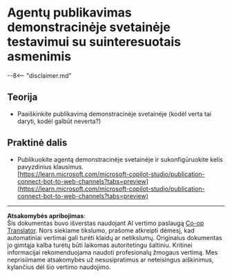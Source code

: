 <!--
CO_OP_TRANSLATOR_METADATA:
{
  "original_hash": "774cce7f425b6d530eedee647cfdbbee",
  "translation_date": "2025-10-21T23:51:56+00:00",
  "source_file": "docs/operative-preview/12-demo-website/README.md",
  "language_code": "lt"
}
-->
# Agentų publikavimas demonstracinėje svetainėje testavimui su suinteresuotais asmenimis

--8<-- "disclaimer.md"

## Teorija

- Paaiškinkite publikavimą demonstracinėje svetainėje (kodėl verta tai daryti, kodėl galbūt neverta?)

## Praktinė dalis

- Publikuokite agentą demonstracinėje svetainėje ir sukonfigūruokite kelis pavyzdinius klausimus.  
[https://learn.microsoft.com/microsoft-copilot-studio/publication-connect-bot-to-web-channels?tabs=preview](https://learn.microsoft.com/microsoft-copilot-studio/publication-connect-bot-to-web-channels?tabs=preview)

---

**Atsakomybės apribojimas**:  
Šis dokumentas buvo išverstas naudojant AI vertimo paslaugą [Co-op Translator](https://github.com/Azure/co-op-translator). Nors siekiame tikslumo, prašome atkreipti dėmesį, kad automatiniai vertimai gali turėti klaidų ar netikslumų. Originalus dokumentas jo gimtąja kalba turėtų būti laikomas autoritetingu šaltiniu. Kritinei informacijai rekomenduojama naudoti profesionalų žmogaus vertimą. Mes neprisiimame atsakomybės už nesusipratimus ar neteisingus aiškinimus, kylančius dėl šio vertimo naudojimo.